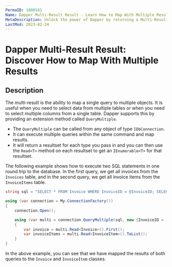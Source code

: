 ```yaml
---
PermaID: 1000181
Name: Dapper Multi-Result Result - Learn How to Map With Multiple Results
MetaDescription: Unlock the power of Dapper by returning a Multi-Result Result by combining queries to map multiple entity types or dynamic objects. Learn how to query your database by combining your queries in a single one and using the resultset to read all your results.
LastMod: 2023-02-24
---
```


# Dapper Multi-Result Result: Discover How to Map With Multiple Results

## Description

The multi-result is the ability to map a single query to multiple objects. It is useful when you need to select data from multiple tables or when you need to select multiple columns from a single table. Dapper supports this by providing an extension method called `QueryMultiple`.

 - The `QueryMultiple` can be called from any object of type `IDbConnection`. 
 - It can execute multiple queries within the same command and map results.
 - It will return a resultset for each type you pass in and you can then use the `Read<T>` method on each resultset to get an `IEnumerable<T>` for that resultset.

 The following example shows how to execute two SQL statements in one round trip to the database. In the first query, we get all invoices from the `Invoices` table, and in the second query, we get all invoice items from the `InvoiceItems` table. 

```csharp
string sql = "SELECT * FROM Invoice WHERE InvoiceID = @InvoiceID; SELECT * FROM InvoiceItem WHERE InvoiceID = @InvoiceID;";

using (var connection = My.ConnectionFactory())
{
    connection.Open();

    using (var multi = connection.QueryMultiple(sql, new {InvoiceID = 1}))
    {
        var invoice = multi.Read<Invoice>().First();
        var invoiceItems = multi.Read<InvoiceItem>().ToList();
    }
}
```

In the above example, you can see that we have mapped the results of both queries to the `Invoice` and `InvoiceItem` classes.
